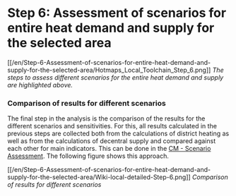 <h1>Step 6: Assessment of scenarios for entire heat demand and supply for the selected area</h1>

[[/en/Step-6-Assessment-of-scenarios-for-entire-heat-demand-and-supply-for-the-selected-area/Hotmaps_Local_Toolchain_Step_6.png]]
*The steps to assess different scenarios for the entire heat demand and supply are highlighted above.*

### Comparison of results for different scenarios
The final step in the analysis is the comparison of the results for the different scenarios and sensitivities. For this, all results calculated in the previous steps are collected both from the calculations of district heating as well as from the calculations of decentral supply and compared against each other for main indicators. This can be done in the [CM - Scenario Assessment](https://wiki.hotmaps.hevs.ch/en/CM-Scenario-assessment). The following figure shows this approach.

[[/en/Step-6-Assessment-of-scenarios-for-entire-heat-demand-and-supply-for-the-selected-area/Wiki-local-detailed-Step-6.png]]
*Comparison of results for different scenarios*


